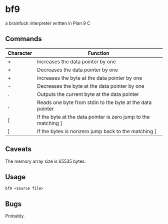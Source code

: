 # bf9
a brainfuck interpreter written in Plan 9 C

## Commands

| Character | Function                                                       |
| --------- | -----------                                                    |
| >         | Increases the data pointer by one                              |
| <         | Decreases the data pointer by one                              |
| +         | Increases the byte at the data pointer by one                  |
| -         | Decreases the byte at the data pointer by one                  |
| .         | Outputs the current byte at the data pointer                   |
| ,         | Reads one byte from stdin to the byte at the data pointer      |
| [         | If the byte at the data pointer is zero jump to the matching ] |
| ]         | If the bytes is nonzero jump back to the matching [            |

## Caveats
The memory array size is 65535 bytes.

## Usage
``bf9 <source file>``

## Bugs
Probably.

